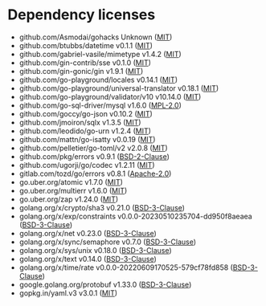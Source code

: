 # Dependency licenses

 - github.com/Asmodai/gohacks Unknown ([MIT](https://github.com/Asmodai/gohacks/blob/HEAD/LICENSE))
 - github.com/btubbs/datetime v0.1.1 ([MIT](https://github.com/btubbs/datetime/blob/v0.1.1/LICENSE))
 - github.com/gabriel-vasile/mimetype v1.4.2 ([MIT](https://github.com/gabriel-vasile/mimetype/blob/v1.4.2/LICENSE))
 - github.com/gin-contrib/sse v0.1.0 ([MIT](https://github.com/gin-contrib/sse/blob/v0.1.0/LICENSE))
 - github.com/gin-gonic/gin v1.9.1 ([MIT](https://github.com/gin-gonic/gin/blob/v1.9.1/LICENSE))
 - github.com/go-playground/locales v0.14.1 ([MIT](https://github.com/go-playground/locales/blob/v0.14.1/LICENSE))
 - github.com/go-playground/universal-translator v0.18.1 ([MIT](https://github.com/go-playground/universal-translator/blob/v0.18.1/LICENSE))
 - github.com/go-playground/validator/v10 v10.14.0 ([MIT](https://github.com/go-playground/validator/blob/v10.14.0/LICENSE))
 - github.com/go-sql-driver/mysql v1.6.0 ([MPL-2.0](https://github.com/go-sql-driver/mysql/blob/v1.6.0/LICENSE))
 - github.com/goccy/go-json v0.10.2 ([MIT](https://github.com/goccy/go-json/blob/v0.10.2/LICENSE))
 - github.com/jmoiron/sqlx v1.3.5 ([MIT](https://github.com/jmoiron/sqlx/blob/v1.3.5/LICENSE))
 - github.com/leodido/go-urn v1.2.4 ([MIT](https://github.com/leodido/go-urn/blob/v1.2.4/LICENSE))
 - github.com/mattn/go-isatty v0.0.19 ([MIT](https://github.com/mattn/go-isatty/blob/v0.0.19/LICENSE))
 - github.com/pelletier/go-toml/v2 v2.0.8 ([MIT](https://github.com/pelletier/go-toml/blob/v2.0.8/LICENSE))
 - github.com/pkg/errors v0.9.1 ([BSD-2-Clause](https://github.com/pkg/errors/blob/v0.9.1/LICENSE))
 - github.com/ugorji/go/codec v1.2.11 ([MIT](https://github.com/ugorji/go/blob/codec/v1.2.11/codec/LICENSE))
 - gitlab.com/tozd/go/errors v0.8.1 ([Apache-2.0](https://gitlab.com/tozd/go/blob/errors/v0.8.1/errors/LICENSE))
 - go.uber.org/atomic v1.7.0 ([MIT](https://github.com/uber-go/atomic/blob/v1.7.0/LICENSE.txt))
 - go.uber.org/multierr v1.6.0 ([MIT](https://github.com/uber-go/multierr/blob/v1.6.0/LICENSE.txt))
 - go.uber.org/zap v1.24.0 ([MIT](https://github.com/uber-go/zap/blob/v1.24.0/LICENSE.txt))
 - golang.org/x/crypto/sha3 v0.21.0 ([BSD-3-Clause](https://cs.opensource.google/go/x/crypto/+/v0.21.0:LICENSE))
 - golang.org/x/exp/constraints v0.0.0-20230510235704-dd950f8aeaea ([BSD-3-Clause](https://cs.opensource.google/go/x/exp/+/dd950f8a:LICENSE))
 - golang.org/x/net v0.23.0 ([BSD-3-Clause](https://cs.opensource.google/go/x/net/+/v0.23.0:LICENSE))
 - golang.org/x/sync/semaphore v0.7.0 ([BSD-3-Clause](https://cs.opensource.google/go/x/sync/+/v0.7.0:LICENSE))
 - golang.org/x/sys/unix v0.18.0 ([BSD-3-Clause](https://cs.opensource.google/go/x/sys/+/v0.18.0:LICENSE))
 - golang.org/x/text v0.14.0 ([BSD-3-Clause](https://cs.opensource.google/go/x/text/+/v0.14.0:LICENSE))
 - golang.org/x/time/rate v0.0.0-20220609170525-579cf78fd858 ([BSD-3-Clause](https://cs.opensource.google/go/x/time/+/579cf78f:LICENSE))
 - google.golang.org/protobuf v1.33.0 ([BSD-3-Clause](https://github.com/protocolbuffers/protobuf-go/blob/v1.33.0/LICENSE))
 - gopkg.in/yaml.v3 v3.0.1 ([MIT](https://github.com/go-yaml/yaml/blob/v3.0.1/LICENSE))

